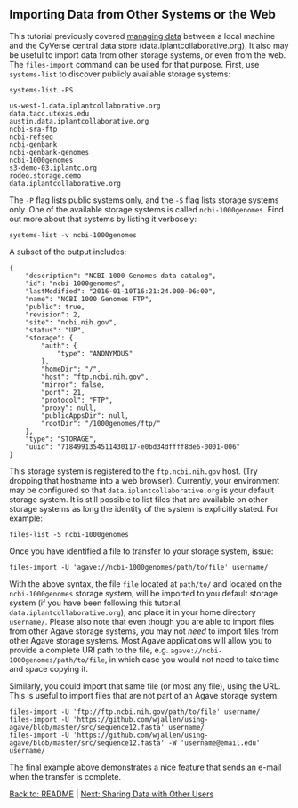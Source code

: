 ## Importing Data from Other Systems or the Web

This tutorial previously covered [managing data](managing_data.md) between a local machine and the CyVerse central data store (data.iplantcollaborative.org).
It also may be useful to import data from other storage systems, or even from the web.
The `files-import` command can be used for that purpose.
First, use `systems-list` to discover publicly available storage systems:

```systems-list -PS```
```
us-west-1.data.iplantcollaborative.org
data.tacc.utexas.edu
austin.data.iplantcollaborative.org
ncbi-sra-ftp
ncbi-refseq
ncbi-genbank
ncbi-genbank-genomes
ncbi-1000genomes
s3-demo-03.iplantc.org
rodeo.storage.demo
data.iplantcollaborative.org
```

The `-P` flag lists public systems only, and the `-S` flag lists storage systems only.
One of the available storage systems is called `ncbi-1000genomes`.
Find out more about that systems by listing it verbosely:

```systems-list -v ncbi-1000genomes```

A subset of the output includes:

```
{
    "description": "NCBI 1000 Genomes data catalog", 
    "id": "ncbi-1000genomes", 
    "lastModified": "2016-01-10T16:21:24.000-06:00", 
    "name": "NCBI 1000 Genomes FTP", 
    "public": true, 
    "revision": 2, 
    "site": "ncbi.nih.gov", 
    "status": "UP", 
    "storage": {
        "auth": {
            "type": "ANONYMOUS"
        }, 
        "homeDir": "/", 
        "host": "ftp.ncbi.nih.gov", 
        "mirror": false, 
        "port": 21, 
        "protocol": "FTP", 
        "proxy": null, 
        "publicAppsDir": null, 
        "rootDir": "/1000genomes/ftp/"
    }, 
    "type": "STORAGE", 
    "uuid": "7184991354511430117-e0bd34dffff8de6-0001-006"
}
```

This storage system is registered to the `ftp.ncbi.nih.gov` host.
(Try dropping that hostname into a web browser).
Currently, your environment may be configured so that `data.iplantcollaborative.org` is your default storage system.
It is still possible to list files that are available on other storage systems as long the identity of the system is explicitly stated.
For example:

```files-list -S ncbi-1000genomes```


Once you have identified a file to transfer to your storage system, issue:

```files-import -U 'agave://ncbi-1000genomes/path/to/file' username/```

With the above syntax, the file `file` located at `path/to/` and located on the `ncbi-1000genomes` storage system, will be imported to you default storage system (if you have been following this tutorial, `data.iplantcollaborative.org`), and place it in your home directory `username/`.
Please also note that even though you are able to import files from other Agave storage systems, you may not *need* to import files from other Agave storage systems.
Most Agave applications will allow you to provide a complete URI path to the file, e.g. `agave://ncbi-1000genomes/path/to/file`, in which case you would not need to take time and space copying it.

Similarly, you could import that same file (or most any file), using the URL.
This is useful to import files that are not part of an Agave storage system:

```
files-import -U 'ftp://ftp.ncbi.nih.gov/path/to/file' username/
files-import -U 'https://github.com/wjallen/using-agave/blob/master/src/sequence12.fasta' username/
files-import -U 'https://github.com/wjallen/using-agave/blob/master/src/sequence12.fasta' -W 'username@email.edu' username/
```

The final example above demonstrates a nice feature that sends an e-mail when the transfer is complete.

[Back to: README](../README.md) | [Next: Sharing Data with Other Users](sharing_data.md)
